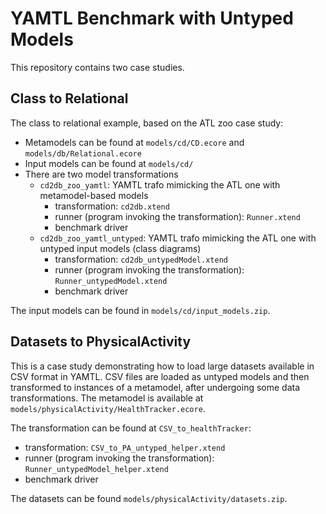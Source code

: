# YAMTL Benchmark with Untyped Models 

This repository contains two case studies.

## Class to Relational

The class to relational example, based on the ATL zoo case study:
 
* Metamodels can be found at `models/cd/CD.ecore` and `models/db/Relational.ecore`
* Input models can be found at `models/cd/`
* There are two model transformations
  * `cd2db_zoo_yamtl`: YAMTL trafo mimicking the ATL one with metamodel-based models
    * transformation: `cd2db.xtend`
    * runner (program invoking the transformation): `Runner.xtend`  
    * benchmark driver
  * `cd2db_zoo_yamtl_untyped`: YAMTL trafo mimicking the ATL one with untyped input models (class diagrams)
    * transformation: `cd2db_untypedModel.xtend`
    * runner (program invoking the transformation): `Runner_untypedModel.xtend`  
    * benchmark driver

The input models can be found in `models/cd/input_models.zip`.

## Datasets to PhysicalActivity

This is a case study demonstrating how to load large datasets available in CSV format in YAMTL. CSV files are loaded as untyped models and then transformed to instances of a metamodel, after undergoing some data transformations. The metamodel is available at `models/physicalActivity/HealthTracker.ecore`.

The transformation can be found at `CSV_to_healthTracker`:

* transformation: `CSV_to_PA_untyped_helper.xtend`
* runner (program invoking the transformation): `Runner_untypedModel_helper.xtend` 
* benchmark driver
    
The datasets can be found `models/physicalActivity/datasets.zip`.
